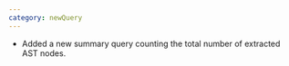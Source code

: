 ```yaml
---
category: newQuery
---
```

* Added a new summary query counting the total number of extracted AST nodes.
